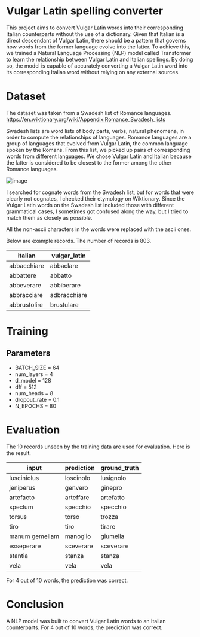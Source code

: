 # Vulgar Latin spelling converter

This project aims to convert Vulgar Latin words into their corresponding Italian counterparts without the use of a dictionary. Given that Italian is a direct descendant of Vulgar Latin, there should be a pattern that governs how words from the former language evolve into the latter. To achieve this, we trained a Natural Language Processing (NLP) model called Transformer to learn the relationship between Vulgar Latin and Italian spellings. By doing so, the model is capable of accurately converting a Vulgar Latin word into its corresponding Italian word without relying on any external sources.

# Dataset

The dataset was taken from a Swadesh list of Romance languages.  
https://en.wiktionary.org/wiki/Appendix:Romance_Swadesh_lists

Swadesh lists are word lists of body parts, verbs, natural phenomena, in order to compute the relationships of languages. Romance languages are a group of languages that evolved from Vulgar Latin, the common language spoken by the Romans. From this list, we picked up pairs of corresponding words from different languages. We chose Vulgar Latin and Italian because the latter is considered to be closest to the former among the other Romance languages.

![image](https://user-images.githubusercontent.com/7886660/230810783-59e59363-f262-42ec-9123-6c5eb058cc86.png)

I searched for cognate words from the Swadesh list, but for words that were clearly not cognates, I checked their etymology on Wiktionary. Since the Vulgar Latin words on the Swadesh list included those with different grammatical cases, I sometimes got confused along the way, but I tried to match them as closely as possible.

All the non-ascii characters in the words were replaced with the ascii ones.

Below are example records. The number of records is 803.

| italian      | vulgar_latin |
| ------------ | ------------ |
| abbacchiare  | abbaclare    |
| abbattere    | abbatto      |
| abbeverare   | abbiberare   |
| abbracciare  | adbracchiare |
| abbrustolire | brustulare   |

# Training

## Parameters

- BATCH_SIZE = 64
- num_layers = 4
- d_model = 128
- dff = 512
- num_heads = 8
- dropout_rate = 0.1
- N_EPOCHS = 80

# Evaluation

The 10 records unseen by the training data are used for evaluation. Here is the result.

| input          | prediction | ground_truth |
| -------------- | ---------- | ------------ |
| lusciniolus    | loscinolo  | lusignolo    |
| jeniperus      | genvero    | ginepro      |
| artefacto      | arteffare  | artefatto    |
| speclum        | specchio   | specchio     |
| torsus         | torso      | trozza       |
| tiro           | tiro       | tirare       |
| manum gemellam | manoglio   | giumella     |
| exseperare     | sceverare  | sceverare    |
| stantia        | stanza     | stanza       |
| vela           | vela       | vela         |

For 4 out of 10 words, the prediction was correct.

# Conclusion

A NLP model was built to convert Vulgar Latin words to an Italian counterparts. For 4 out of 10 words, the prediction was correct.
